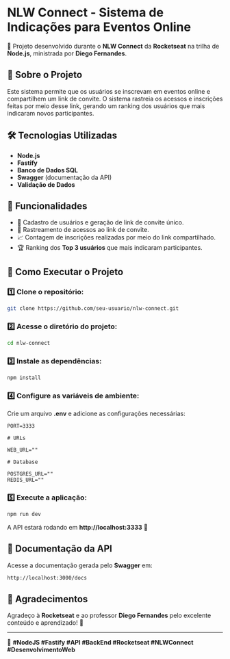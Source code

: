 # NLW Connect - Sistema de Indicações para Eventos Online

🚀 Projeto desenvolvido durante o **NLW Connect** da **Rocketseat** na trilha de **Node.js**, ministrada por **Diego Fernandes**.

## 📌 Sobre o Projeto

Este sistema permite que os usuários se inscrevam em eventos online e compartilhem um link de convite. O sistema rastreia os acessos e inscrições feitas por meio desse link, gerando um ranking dos usuários que mais indicaram novos participantes.

## 🛠️ Tecnologias Utilizadas

- **Node.js**
- **Fastify**
- **Banco de Dados SQL**
- **Swagger** (documentação da API)
- **Validação de Dados**

## 📜 Funcionalidades

- 📌 Cadastro de usuários e geração de link de convite único.
- 🔗 Rastreamento de acessos ao link de convite.
- 📈 Contagem de inscrições realizadas por meio do link compartilhado.
- 🏆 Ranking dos **Top 3 usuários** que mais indicaram participantes.

## 🚀 Como Executar o Projeto

### 1️⃣ Clone o repositório:

```bash
git clone https://github.com/seu-usuario/nlw-connect.git
```

### 2️⃣ Acesse o diretório do projeto:

```bash
cd nlw-connect
```

### 3️⃣ Instale as dependências:

```bash
npm install
```

### 4️⃣ Configure as variáveis de ambiente:

Crie um arquivo **.env** e adicione as configurações necessárias:

```env
PORT=3333

# URLs

WEB_URL=""

# Database

POSTGRES_URL=""
REDIS_URL=""
```

### 5️⃣ Execute a aplicação:

```bash
npm run dev
```

A API estará rodando em **http://localhost:3333** 🚀

## 📖 Documentação da API

Acesse a documentação gerada pelo **Swagger** em:

```bash
http://localhost:3000/docs
```

## 📢 Agradecimentos

Agradeço à **Rocketseat** e ao professor **Diego Fernandes** pelo excelente conteúdo e aprendizado! 🚀

---

📜 **#NodeJS #Fastify #API #BackEnd #Rocketseat #NLWConnect #DesenvolvimentoWeb**
